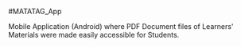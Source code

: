 #MATATAG_App

Mobile Application (Android) where PDF Document files of Learners' Materials were made easily accessible for Students.
